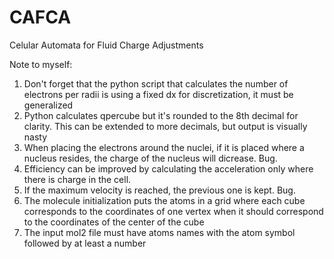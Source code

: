 # CAFCA
Celular Automata for Fluid Charge Adjustments

Note to myself: 
1. Don't forget that the python script that calculates the number of electrons per radii is using a fixed dx for discretization, it must be generalized
2. Python calculates qpercube but it's rounded to the 8th decimal for clarity. This can be extended to more decimals, but output is visually nasty
3. When placing the electrons around the nuclei, if it is placed where a nucleus resides, the charge of the nucleus will dicrease. Bug.
4. Efficiency can be improved by calculating the acceleration only where there is charge in the cell.
5. If the maximum velocity is reached, the previous one is kept. Bug.
6. The molecule initialization puts the atoms in a grid where each cube corresponds to the coordinates of one vertex when it should correspond to the coordinates of the center of the cube
7. The input mol2 file must have atoms names with the atom symbol followed by at least a number
